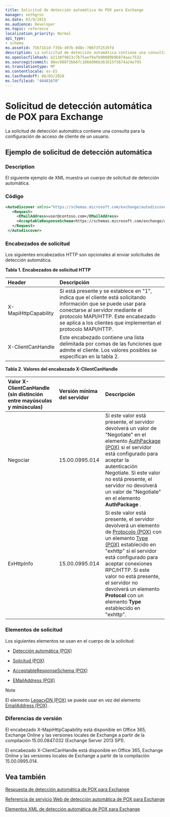 ```yaml
---
title: Solicitud de detección automática de POX para Exchange
manager: sethgros
ms.date: 03/9/2015
ms.audience: Developer
ms.topic: reference
localization_priority: Normal
api_type:
- schema
ms.assetid: 75671b1d-f35b-497b-8d8c-706f3f2535fd
description: La solicitud de detección automática contiene una consulta para la configuración de acceso de cliente de un usuario.
ms.openlocfilehash: b2138f9813c7b75aef9afb90089b9b874aac7532
ms.sourcegitcommit: 88ec988f2bb67c1866d06b361615f3674a24e795
ms.translationtype: MT
ms.contentlocale: es-ES
ms.lasthandoff: 06/03/2020
ms.locfileid: "44461670"
---
```

# <a name="pox-autodiscover-request-for-exchange"></a>Solicitud de detección automática de POX para Exchange

La solicitud de detección automática contiene una consulta para la configuración de acceso de cliente de un usuario.
  
## <a name="autodiscover-request-example"></a>Ejemplo de solicitud de detección automática

### <a name="description"></a>Description

El siguiente ejemplo de XML muestra un cuerpo de solicitud de detección automática.
  
### <a name="code"></a>Código

```XML
<Autodiscover xmlns="https://schemas.microsoft.com/exchange/autodiscover/outlook/requestschema/2006">
   <Request>
     <EMailAddress>user@contoso.com</EMailAddress>
     <AcceptableResponseSchema>https://schemas.microsoft.com/exchange/autodiscover/outlook/responseschema/2006a</AcceptableResponseSchema>
   </Request>
 </Autodiscover>
```

### <a name="request-headers"></a>Encabezados de solicitud

Los siguientes encabezados HTTP son opcionales al enviar solicitudes de detección automática.
  
**Tabla 1. Encabezados de solicitud HTTP**

|**Header**|**Descripción**|
|:-----|:-----|
|X-MapiHttpCapability  <br/> |Si está presente y se establece en "1", indica que el cliente está solicitando información que se puede usar para conectarse al servidor mediante el protocolo MAPI/HTTP. Este encabezado se aplica a los clientes que implementan el protocolo MAPI/HTTP.  <br/> |
|X-ClientCanHandle  <br/> |Este encabezado contiene una lista delimitada por comas de las funciones que admite el cliente. Los valores posibles se especifican en la tabla 2.  <br/> |
   
**Tabla 2. Valores del encabezado X-ClientCanHandle**

|**Valor X-ClientCanHandle (sin distinción entre mayúsculas y minúsculas)**|**Versión mínima del servidor**|**Descripción**|
|:-----|:-----|:-----|
|Negociar  <br/> |15.00.0995.014  <br/> |Si este valor está presente, el servidor devolverá un valor de "Negotiate" en el elemento [AuthPackage (POX)](authpackage-pox.md) si el servidor está configurado para aceptar la autenticación Negotiate. Si este valor no está presente, el servidor no devolverá un valor de "Negotiate" en el elemento **AuthPackage** .  <br/> |
|ExHttpInfo  <br/> |15.00.0995.014  <br/> |Si este valor está presente, el servidor devolverá un elemento de [Protocolo (POX)](protocol-pox.md) con un elemento [Type (POX)](type-pox.md) establecido en "exhttp" si el servidor está configurado para aceptar conexiones RPC/HTTP. Si este valor no está presente, el servidor no devolverá un elemento **Protocol** con un elemento **Type** establecido en "exhttp".  <br/> |
   
### <a name="request-elements"></a>Elementos de solicitud

Los siguientes elementos se usan en el cuerpo de la solicitud:
  
- [Detección automática (POX)](autodiscover-pox.md)
    
- [Solicitud (POX)](request-pox.md)
    
- [AcceptableResponseSchema (POX)](acceptableresponseschema-pox.md)
    
- [EMailAddress (POX)](emailaddress-pox.md)
    
> [!NOTE]
> El elemento [LegacyDN (POX)](legacydn-pox.md) se puede usar en vez del elemento [EmailAddress (POX)](emailaddress-pox.md) . 
  
### <a name="version-differences"></a>Diferencias de versión

El encabezado X-MapiHttpCapability está disponible en Office 365, Exchange Online y las versiones locales de Exchange a partir de la compilación 15.00.0847.032 (Exchange Server 2013 SP1).
  
El encabezado X-ClientCanHandle está disponible en Office 365, Exchange Online y las versiones locales de Exchange a partir de la compilación 15.00.0995.014.
  
## <a name="see-also"></a>Vea también



[Respuesta de detección automática de POX para Exchange](pox-autodiscover-response-for-exchange.md)


[Referencia de servicio Web de detección automática de POX para Exchange](pox-autodiscover-web-service-reference-for-exchange.md)
  
[Elementos XML de detección automática de POX para Exchange](pox-autodiscover-xml-elements-for-exchange.md)

